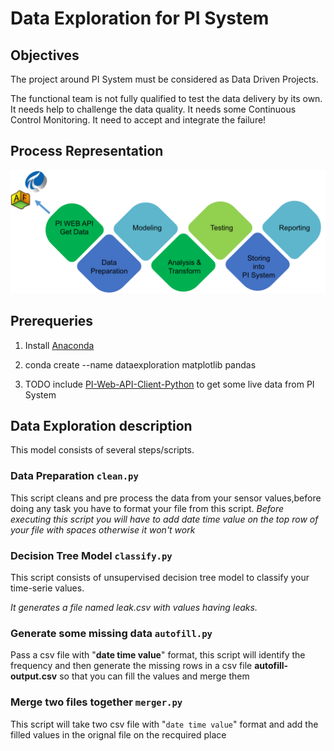 # Data Exploration for PI System

## Objectives

The project around PI System must be considered as Data Driven Projects.

The functional team is not fully qualified to test the data delivery by its own.
It needs help to challenge the data quality.
It needs some Continuous Control Monitoring.
It need to accept and integrate the failure!

## Process Representation

![Process Representation](images/process-representation.png)

## Prerequeries

1. Install [Anaconda](https://www.anaconda.com/download/)

1. conda create --name dataexploration matplotlib pandas

1. TODO include [PI-Web-API-Client-Python](https://github.com/osimloeff/PI-Web-API-Client-Python) to get some live data from PI System

## Data Exploration description

This model consists of several steps/scripts.

### Data Preparation `clean.py`

This script cleans and pre process the data from your sensor values,before doing any task you have to format your file from this script.
*Before executing this script you will have to add date time value on the top row of your file with spaces otherwise it won't work*

### Decision Tree Model `classify.py`

This script consists of unsupervised decision tree model to classify your time-serie values.

*It generates a file named leak.csv with values having leaks.*

### Generate some missing data `autofill.py`

Pass a csv file with "**date time value**" format, this script will identify the frequency and then generate the missing rows in a csv file **autofill-output.csv** so that you can fill the values and merge them

### Merge two files together `merger.py`

This script will take two csv file with  "`date time value`" format and add the filled values in the orignal file on the recquired place
